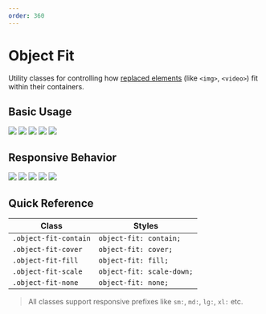 ```yaml
---
order: 360
---
```


# Object Fit

Utility classes for controlling how [replaced elements](https://developer.mozilla.org/en-US/docs/Web/CSS/Replaced_element) (like `<img>`, `<video>`) fit within their containers.

## Basic Usage

<Story title="Basic Usage">
<div class="demo-object-fit p-4">
    <img class="object-fit-contain me-2" src="https://picsum.photos/seed/picsum/200/300" />
    <img class="object-fit-cover me-2" src="https://picsum.photos/seed/picsum/200/300" />
    <img class="object-fit-fill me-2" src="https://picsum.photos/seed/picsum/200/300" />
    <img class="object-fit-scale me-2" src="https://picsum.photos/seed/picsum/200/300" />
    <img class="object-fit-none me-2" src="https://picsum.photos/seed/picsum/200/300" />
</div>
</Story>

## Responsive Behavior

<Story title="Responsive Behavior">
<div class="demo-object-fit p-4">
    <img class="object-fit-contain md:object-fit-cover me-2" src="https://picsum.photos/seed/picsum/200/300" />
    <img class="object-fit-cover me-2" src="https://picsum.photos/seed/picsum/200/300" />
    <img class="object-fit-fill md:object-fit-cover me-2" src="https://picsum.photos/seed/picsum/200/300" />
    <img class="object-fit-scale md:object-fit-cover me-2" src="https://picsum.photos/seed/picsum/200/300" />
    <img class="object-fit-none md:object-fit-cover me-2" src="https://picsum.photos/seed/picsum/200/300" />
</div>
</Story>

## Quick Reference

| Class                 | Styles                    |
| --------------------- | ------------------------- |
| `.object-fit-contain` | `object-fit: contain;`    |
| `.object-fit-cover`   | `object-fit: cover;`      |
| `.object-fit-fill`    | `object-fit: fill;`       |
| `.object-fit-scale`   | `object-fit: scale-down;` |
| `.object-fit-none`    | `object-fit: none;`       |

> All classes support responsive prefixes like `sm:`, `md:`, `lg:`, `xl:` etc.
